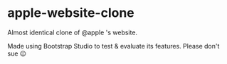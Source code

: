 # apple-website-clone
Almost identical clone of @apple 's website.


Made using Bootstrap Studio to test & evaluate its features. Please don't sue :wink:
